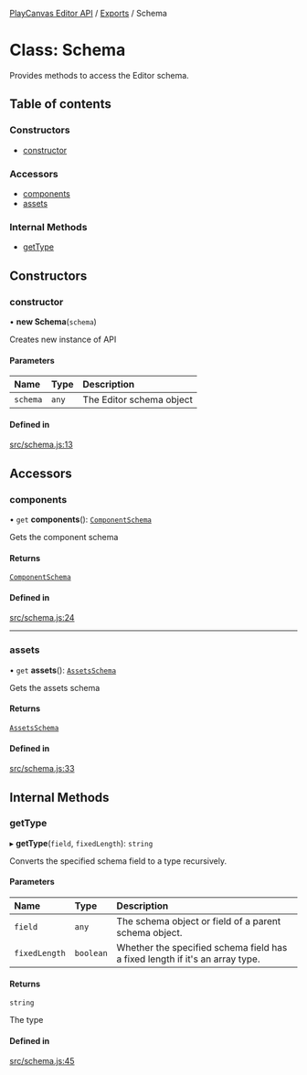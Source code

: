 [PlayCanvas Editor API](../README.md) / [Exports](../modules.md) / Schema

# Class: Schema

Provides methods to access the Editor schema.

## Table of contents

### Constructors

- [constructor](Schema.md#constructor)

### Accessors

- [components](Schema.md#components)
- [assets](Schema.md#assets)

### Internal Methods

- [getType](Schema.md#gettype)

## Constructors

### constructor

• **new Schema**(`schema`)

Creates new instance of API

#### Parameters

| Name | Type | Description |
| :------ | :------ | :------ |
| `schema` | `any` | The Editor schema object |

#### Defined in

[src/schema.js:13](https://github.com/playcanvas/editor-api/blob/b27c301/src/schema.js#L13)

## Accessors

### components

• `get` **components**(): [`ComponentSchema`](ComponentSchema.md)

Gets the component schema

#### Returns

[`ComponentSchema`](ComponentSchema.md)

#### Defined in

[src/schema.js:24](https://github.com/playcanvas/editor-api/blob/b27c301/src/schema.js#L24)

___

### assets

• `get` **assets**(): [`AssetsSchema`](AssetsSchema.md)

Gets the assets schema

#### Returns

[`AssetsSchema`](AssetsSchema.md)

#### Defined in

[src/schema.js:33](https://github.com/playcanvas/editor-api/blob/b27c301/src/schema.js#L33)

## Internal Methods

### getType

▸ **getType**(`field`, `fixedLength`): `string`

Converts the specified schema field to a type recursively.

#### Parameters

| Name | Type | Description |
| :------ | :------ | :------ |
| `field` | `any` | The schema object or field of a parent schema object. |
| `fixedLength` | `boolean` | Whether the specified schema field has a fixed length if it's an array type. |

#### Returns

`string`

The type

#### Defined in

[src/schema.js:45](https://github.com/playcanvas/editor-api/blob/b27c301/src/schema.js#L45)
